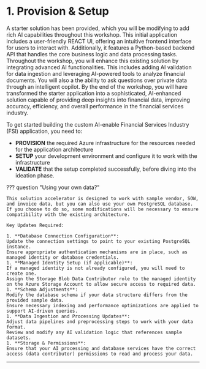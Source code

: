 # 1. Provision & Setup

A starter solution has been provided, which you will be modifying to add rich AI capabilities throughout this workshop. This initial application includes a user-friendly REACT UI, offering an intuitive frontend interface for users to interact with. Additionally, it features a Python-based backend API that handles the core business logic and data processing tasks. Throughout the workshop, you will enhance this existing solution by integrating advanced AI functionalities. This includes adding AI validation for data ingestion and leveraging AI-powered tools to analyze financial documents. You will also a the ability to ask questions over private data through an intelligent copilot. By the end of the workshop, you will have transformed the starter application into a sophisticated, AI-enhanced solution capable of providing deep insights into financial data, improving accuracy, efficiency, and overall performance in the financial services industry.

To get started building the custom AI-enable Financial Services Industry (FSI) application, you need to:

- **PROVISION** the required Azure infrastructure for the resources needed for the application architecture
- **SETUP** your development environment and configure it to work with the infrastructure
- **VALIDATE** that the setup completed successfully, before diving into the ideation phase.

??? question "Using your own data?"

    This solution accelerator is designed to work with sample vendor, SOW, and invoice data, but you can also use your own PostgreSQL database. If you choose to do so, some modifications will be necessary to ensure compatibility with the existing architecture.
    
    Key Updates Required:
    
    1. **Database Connection Configuration**:
    Update the connection settings to point to your existing PostgreSQL instance.
    Ensure appropriate authentication mechanisms are in place, such as managed identity or database credentials.
    1. **Managed Identity Setup (if applicable)**:
    If a managed identity is not already configured, you will need to create one.
    Assign the Storage Blob Data Contributor role to the managed identity on the Azure Storage Account to allow secure access to required data.
    1. **Schema Adjustments**:
    Modify the database schema if your data structure differs from the provided sample data.
    Ensure necessary indexing and performance optimizations are applied to support AI-driven queries.
    1. **Data Ingestion and Processing Updates**:
    Adjust data pipelines and preprocessing steps to work with your data format.
    Review and modify any AI validation logic that references sample datasets.
    1. **Storage & Permissions**:
    Ensure that your AI processing and database services have the correct access (data contributor) permissions to read and process your data.

---
